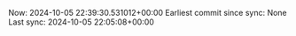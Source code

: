 Now: 2024-10-05 22:39:30.531012+00:00 Earliest commit since sync: None Last sync: 2024-10-05 22:05:08+00:00
